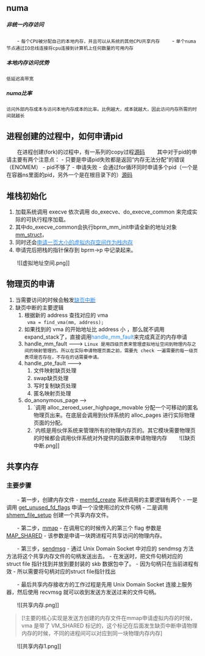 ## numa
##### 非统一内存访问
‌‌‌‌　　- `每个CPU被分配自己的本地内存，并且可以从系统的其他CPU共享内存`
‌‌‌‌　　- `单个numa节点通过IO总线连接将cpu连接到计算机上任何数量的可用内存`
##### 本地内存访问优势
	低延迟高带宽
##### numa比率
	访问外部内存成本与访问本地内存成本的比率。比例越大，成本就越大，因此访问内存所需的时间就越长

## 进程创建的过程中，如何申请pid
‌‌‌‌　　在进程创建(fork)的过程中，有一系列的copy过程[源码](https://elixir.bootlin.com/linux/v6.10/source/kernel/fork.c#L2375)
‌‌‌‌　　其中对于pid的申请主要有两个注意点：
	- 只要是申请pid失败都是返回“内存无法分配”的错误（ENOMEM）
		- pid不够了
		- 申请失败
	- 会通过for循环同时申请多个pid（一个是在容器ns里面的pid，另外一个是在根目录下的）[源码](https://elixir.bootlin.com/linux/v6.10/source/kernel/pid.c#L166)

## 堆栈初始化
1. 加载系统调用 execve 依次调用 do_execve、do_execve_common 来完成实际的可执行程序加载。
2. 其中do_execve_common会执行bprm_mm_init申请全新的地址对象[mm_struct](https://elixir.bootlin.com/linux/v6.10/source/fs/exec.c#L380)，
3. 同时还会[<font color=#2485E3>申请一页大小的虚拟内存空间作为栈内存</font>](https://elixir.bootlin.com/linux/v6.10/source/fs/exec.c#L255)
4. 申请完后把栈的指针保存到 bprm->p 中记录起来。

‌‌‌‌　　![[虚拟地址空间.png]]

## 物理页的申请
1. 当需要访问的时候会触发[<font color=#2485E3>缺页中断</font>]()
2. 缺页中断的主要逻辑
	1. 根据新的 address 查找对应的 vma  
		` vma = find_vma(mm, address);`
	2. 如果找到的 vma 的开始地址比 address 小 ，那么就不调用expand_stack了，直接调用<font color=#2485E3>handle_mm_fault</font>来完成真正的内存申请 
	3. handle_mm_fault --->
			`Linux 是用四级页表来管理虚拟地址空间到物理内存之间的映射管理的。所以在实际申请物理页面之前，需要先 check 一遍需要的每一级页表项是否存在，不存在的话需要申请。`
	1. handle_pte_fault --->
		1. 文件映射缺页处理
		2. swap缺页处理
		3. 写时复制缺页处理
		4. 匿名映射页处理
	2. do_anonymous_page -->
		1. `调用 alloc_zeroed_user_highpage_movable 分配一个可移动的匿名物理页出来。在底层会调用到伙伴系统的 alloc_pages 进行实际物理页面的分配。
		2. `内核是用伙伴系统来管理所有的物理内存页的。其它模块需要物理页的时候都会调用伙伴系统对外提供的函数来申请物理内存
‌‌‌‌　　![[缺页中断.png]]


## 共享内存

### 主要步骤
‌‌‌‌　　- 第一步，创建内存文件
	- [memfd_create](https://elixir.bootlin.com/linux/v6.10/source/mm/memfd.c#L283) 系统调用的主要逻辑有两个
		- 一是调用 [get_unused_fd_flags](https://elixir.bootlin.com/linux/v6.10/source/fs/file.c#L562) 申请一个没使用过的文件句柄
		- 二是调用 [shmem_file_setup](https://elixir.bootlin.com/linux/v6.10/source/mm/shmem.c#L4899) 创建一个共享内存文件。
    
‌‌‌‌　　- 第二步，[mmap](https://elixir.bootlin.com/linux/v6.10/source/arch/x86/kernel/sys_x86_64.c#L79) 
	- 在调用它的时候传入的第三个 flag 参数是 [MAP_SHARED](https://elixir.bootlin.com/linux/v6.10/source/mm/mmap.c#L1312)
	- 该参数是申请一块跨进程可共享访问的物理内存。
    
‌‌‌‌　　- 第三步，[sendmsg](https://elixir.bootlin.com/linux/v6.10/source/net/socket.c#L2751) 
	- 通过 Unix Domain Socket 中对应的 sendmsg 方法方法将这个共享内存文件的句柄发送出去。
	- 在发送时，把文件句柄对应的 struct file 指针找到并放到要封装的 skb 数据包中了。
		- 因为句柄只在当前进程有效
		- 所以需要将句柄对应的struct file指针找出

‌‌‌‌　　- 最后共享内存接收方的工作过程是先用 Unix Domain Socket 连接上服务器，然后使用 recvmsg 就可以收到发送方发送过来的文件句柄。

‌‌‌‌　　![[共享内存.png]]

> [!主要的核心实现是发送方创建的内存文件在mmap申请虚拟内存的时候，vma 是带了 VM_SHARED 标记的，这个标记在后面发生缺页中断申请物理内存的时候，不同的进程间可以对应到同一块物理内存内存]
> 

‌‌‌‌　　![[共享内存1.png]]
‌‌‌‌　　
